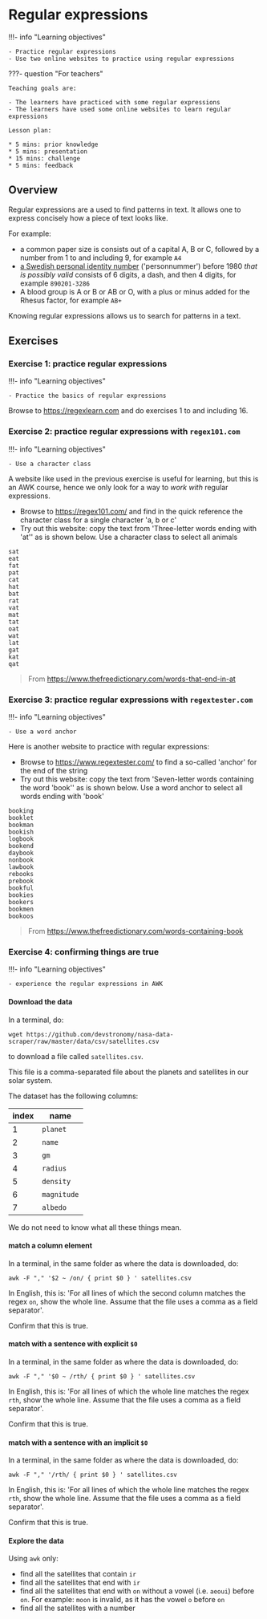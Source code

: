 # Regular expressions

!!!- info "Learning objectives"

    - Practice regular expressions
    - Use two online websites to practice using regular expressions

???- question "For teachers"

    Teaching goals are:

    - The learners have practiced with some regular expressions
    - The learners have used some online websites to learn regular expressions

    Lesson plan:

    * 5 mins: prior knowledge
    * 5 mins: presentation
    * 15 mins: challenge
    * 5 mins: feedback

## Overview

Regular expressions are a used to find patterns in text.
It allows one to express concisely how a piece of text looks like.

For example:

- a common paper size is consists out of a capital A, B or C,
  followed by a number from 1 to and including 9, 
  for example `A4`
- [a Swedish personal identity number](https://en.wikipedia.org/wiki/Personal_identity_number_(Sweden)) ('personnummer')
  before 1980 *that is possibly valid* consists of 6 digits, a dash, and then 4 digits,
  for example `890201-3286`
- A blood group is A or B or AB or O, with a plus or minus added for the Rhesus factor, 
  for example `AB+`

Knowing regular expressions allows us to search for patterns in a text.

## Exercises

### Exercise 1: practice regular expressions

!!!- info "Learning objectives"

    - Practice the basics of regular expressions

Browse to <https://regexlearn.com> and do exercises 1 to and including 16.

### Exercise 2: practice regular expressions with `regex101.com`

!!!- info "Learning objectives"

    - Use a character class

A website like used in the previous exercise is useful for learning,
but this is an AWK course, hence we only look for a way to *work with* 
regular expressions.

- Browse to <https://regex101.com/> and find in the quick reference
  the character class for a single character 'a, b or c'
- Try out this website: copy the text from 'Three-letter words ending with 'at''
  as is shown below. Use a character class to select all animals


```title="Three-letter words ending with 'at'"
sat
eat
fat
pat
cat
hat
bat
rat
vat
mat
tat
oat
wat
lat
gat
kat
qat
```

> From <https://www.thefreedictionary.com/words-that-end-in-at>


### Exercise 3: practice regular expressions with `regextester.com`

!!!- info "Learning objectives"

    - Use a word anchor

Here is another website to practice with regular expressions:

- Browse to <https://www.regextester.com/>
  to find a so-called 'anchor' for the end of the string
- Try out this website: copy the text from 'Seven-letter words containing the word 'book''
  as is shown below. Use a word anchor to select all words ending with 'book'

```title="Seven-letter words containing the word 'book'"
booking
booklet
bookman
bookish
logbook
bookend
daybook
nonbook
lawbook
rebooks
prebook
bookful
bookies
bookers
bookmen
bookoos
```

> From <https://www.thefreedictionary.com/words-containing-book>

### Exercise 4: confirming things are true

!!!- info "Learning objectives"

    - experience the regular expressions in AWK

#### Download the data

In a terminal, do:

```
wget https://github.com/devstronomy/nasa-data-scraper/raw/master/data/csv/satellites.csv
```

to download a file called `satellites.csv`.

This file is a comma-separated file about the planets and 
satellites in our solar system.

The dataset has the following columns:

index|name
-----|----------
1    |`planet`
2    |`name`
3    |`gm`
4    |`radius`
5    |`density`
6    |`magnitude`
7    |`albedo`

We do not need to know what all these things mean.

#### match a column element

In a terminal, in the same folder as where the data is downloaded, do:

```
awk -F "," '$2 ~ /on/ { print $0 } ' satellites.csv
```

In English, this is: 'For all lines of which the second column matches the
regex `on`, show the whole line. 
Assume that the file uses a comma as a field separator'.

Confirm that this is true.

#### match with a sentence with explicit `$0`

In a terminal, in the same folder as where the data is downloaded, do:

```
awk -F "," '$0 ~ /rth/ { print $0 } ' satellites.csv
```

In English, this is: 'For all lines of which the whole line matches the
regex `rth`, show the whole line. 
Assume that the file uses a comma as a field separator'.

Confirm that this is true.

#### match with a sentence with an implicit `$0`

In a terminal, in the same folder as where the data is downloaded, do:

```
awk -F "," '/rth/ { print $0 } ' satellites.csv
```

In English, this is: 'For all lines of which the whole line matches the
regex `rth`, show the whole line. 
Assume that the file uses a comma as a field separator'.

Confirm that this is true.

#### Explore the data

Using `awk` only:

- find all the satellites that contain `ir`
- find all the satellites that end with `ir`
- find all the satellites that end with `on` without a vowel (i.e. `aeoui`) 
  before `on`. For example: `moon` is invalid, as it has the vowel `o` before `on`
- find all the satellites with a number
